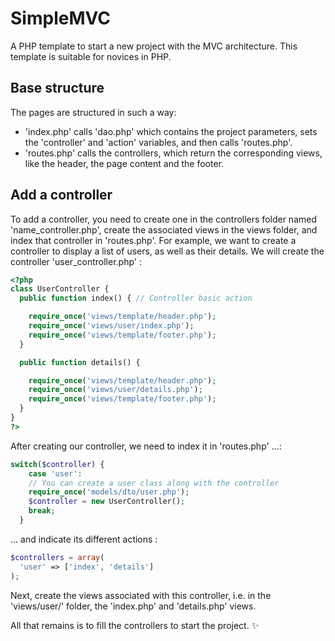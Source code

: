 # SimpleMVC
A PHP template to start a new project with the MVC architecture. This template is suitable for novices in PHP.

## Base structure
The pages are structured in such a way:
- 'index.php' calls 'dao.php' which contains the project parameters, sets the 'controller' and 'action' variables, and then calls 'routes.php'.
- 'routes.php' calls the controllers, which return the corresponding views, like the header, the page content and the footer.

## Add a controller
To add a controller, you need to create one in the controllers folder named 'name_controller.php', create the associated views in the views folder, and index that controller in 'routes.php'.
For example, we want to create a controller to display a list of users, as well as their details. We will create the controller 'user_controller.php' :
```php
<?php
class UserController {
  public function index() { // Controller basic action

    require_once('views/template/header.php');
    require_once('views/user/index.php');
    require_once('views/template/footer.php');
  }

  public function details() {

    require_once('views/template/header.php');
    require_once('views/user/details.php');
    require_once('views/template/footer.php');
  }
}
?>
```
After creating our controller, we need to index it in 'routes.php' ...:
```php
switch($controller) {
    case 'user':
    // You can create a user class along with the controller
    require_once('models/dto/user.php');
    $controller = new UserController();
    break;
  }
```
... and indicate its different actions :
```php
$controllers = array(
  'user' => ['index', 'details']
);
```
Next, create the views associated with this controller, i.e. in the 'views/user/' folder, the 'index.php' and 'details.php' views.

All that remains is to fill the controllers to start the project. :sparkles:
